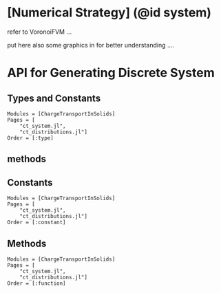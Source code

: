 # [Numerical Strategy] (@id system)
refer to VoronoiFVM ... 

put here also some graphics in for better understanding ....

# API for Generating Discrete System
## Types and Constants


```@autodocs
Modules = [ChargeTransportInSolids]
Pages = [
    "ct_system.jl",
    "ct_distributions.jl"]
Order = [:type]
```
## methods



## Constants
```@autodocs
Modules = [ChargeTransportInSolids]
Pages = [
    "ct_system.jl",
    "ct_distributions.jl"]
Order = [:constant]
```
## Methods

```@autodocs
Modules = [ChargeTransportInSolids]
Pages = [
    "ct_system.jl",
    "ct_distributions.jl"]
Order = [:function]
```
